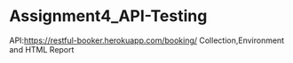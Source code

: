 # Assignment4_API-Testing
API:https://restful-booker.herokuapp.com/booking/
Collection,Environment and HTML Report
